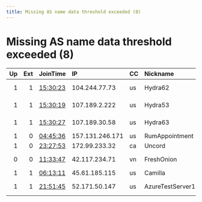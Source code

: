 ```yaml
---
title: Missing AS name data threshold exceeded (8)
---
```


# Missing AS name data threshold exceeded (8)

|   Up |   Ext | JoinTime                                                                                            | IP              | CC   | Nickname           |   ORp |   Dirp | Version   | Contact                      | OS                 |   eFamMembers |
|-----:|------:|:----------------------------------------------------------------------------------------------------|:----------------|:-----|:-------------------|------:|-------:|:----------|:-----------------------------|:-------------------|--------------:|
|    1 |     1 | [15:30:23](https://metrics.torproject.org/rs.html#details/2FE81C1FD45AC593193F04DF781980257E4BCD03) | 104.244.77.73   | us   | Hydra62            |  9001 |     80 | 0.4.5.9   | email:abuse-node49 poste     | Linux              |            64 |
|    1 |     1 | [15:30:19](https://metrics.torproject.org/rs.html#details/3383377B522204E69B1FA1A5627F95AF640E9108) | 107.189.2.222   | us   | Hydra53            |  9001 |     80 | 0.4.5.9   | email:abuse-node49 poste     | Linux              |            64 |
|    1 |     1 | [15:30:27](https://metrics.torproject.org/rs.html#details/CBFEF90E7A304E9515A044C61C4117CD9766050B) | 107.189.30.58   | us   | Hydra63            |  9001 |     80 | 0.4.5.9   | email:abuse-node49 poste     | Linux              |            64 |
|    1 |     0 | [04:45:36](https://metrics.torproject.org/rs.html#details/062BE66DA2AA7BFFCDBDAFCA5083ABB7280CFA67) | 157.131.246.171 | us   | RumAppointment     |  9001 |   9030 | 0.4.5.9   | bryantorrelay@stitthappe     | Linux              |             1 |
|    1 |     0 | [23:27:53](https://metrics.torproject.org/rs.html#details/3BF93BD8FF2E4A6EBF2889F60AE99466B60F3957) | 172.99.233.32   | ca   | Uncord             |   443 |   9030 | 0.4.5.9   | tor@uncord.de                | Linux              |             1 |
|    0 |     0 | [11:33:47](https://metrics.torproject.org/rs.html#details/2E49ABA7009790F6CED000A268589DB9378F842F) | 42.117.234.71   | vn   | FreshOnion         |  9001 |   9030 | 0.4.5.7   | Nguyen Quang Minh &lt;fresho | Linux              |             1 |
|    1 |     1 | [06:13:11](https://metrics.torproject.org/rs.html#details/D5FB9FF550FB5BB709CB82F3E5712B250B42ABDD) | 45.61.185.115   | us   | Camilla            |   443 |     80 | 0.4.5.9   | camilla.lazarov at gmail     | Linux              |             1 |
|    1 |     1 | [21:51:45](https://metrics.torproject.org/rs.html#details/3AD0D66EDB8470E10212F3841C4D28E9B7D62C1B) | 52.171.50.147   | us   | AzureTestServer147 |  9001 |      0 | 0.4.5.9   | eliminat@gmail.com           | Windows 8 or later |             1 |
